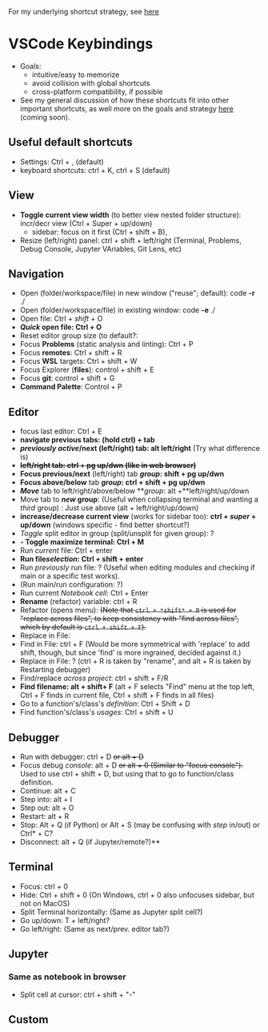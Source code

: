 For my underlying shortcut strategy, see [here](https://github.com/tloeber/MLOps-best-practices/tree/main/best-practices/productivity)

# VSCode Keybindings

- Goals:
  - intuitive/easy to memorize
  - avoid collision with global shortcuts
  - cross-platform compatibility, if possible
- See my general discussion of how these shortcuts fit into other important shortcuts, as well more on the goals and strategy [here]() (coming soon).

## Useful default shortcuts

- Settings: Ctrl + , (default)
- keyboard shortcuts: ctrl + K, ctrl + S (default)

## View

- **Toggle current view width** (to better view nested folder structure):  incr/decr view (Ctrl + Super + up/down)
  - sidebar: focus on it first (Ctrl + shift + B),
- Resize (left/right) panel: ctrl + shift + left/right  (Terminal, Problems, Debug Console, Jupyter VAriables, Git Lens, etc)

## Navigation

- Open (folder/workspace/file) in new window ("reuse"; default): code **-r** ./
- Open (folder/workspace/file) in existing window: code **-e** ./
- Open file: Ctrl +  *shift* + O
- ***Quick* open file: Ctrl + O**
- Reset editor group size (to default?:
- Focus **Problems** (static analysis and linting): Ctrl + P
- Focus **remotes**: Ctrl + shift + R
- Focus **WSL** targets: Ctrl + shift + W
- Focus Explorer (**files**): control + shift + E
- Focus **git**: control + shift + G
- **Command Palette**: Control + P

## Editor

- focus last editor: Ctrl + E
- **navigate previous tabs: (hold ctrl) + tab**
- ***previously active*/next (left/right) tab: alt left/right** (Try what difference is)
- ~~**left/right tab: ctrl + pg up/dwn (like in web browser)**~~
- **Focus previous/next** (left/right) tab ***group*: shift + pg up/dwn**
- **Focus above/below** tab ***group*: ctrl + shift + pg up/dwn**
- ***Move*** tab to left/right/above/below ***group*:  alt +**left/right/up/down
- Move tab to ***new* group**:  (Useful when collapsing terminal and wanting a *third* group) : Just use above (alt + left/right/up/down)
- **increase/decrease current view** (works for sidebar too): **ctrl + *super* + up/down** (windows specific - find better shortcut?)
- *Toggle* split editor in group (split/unsplit for given group): ?
- **- Toggle maximize terminal: Ctrl + M**
- Run *current* file: Ctrl + enter
- **Run file*selection*: Ctrl + shift + enter**
- Run *previously* run file: ? (Useful when editing modules and checking if main or a specific test works).
- (Run main/run configuration: ?)
- Run current *Notebook cell*: Ctrl + Enter
- **Rename** (refactor) variable: ctrl + R
- Refactor (opens menu):  ~~(Note that `ctrl + *shift* + R` is used for "replace across files", to keep consistency with "find across files", which by default is `ctrl + shift + F`).~~
- Replace in File:
- Find in File: ctrl + F (Would be more symmetrical with 'replace' to add shift, though, but since 'find' is more ingrained, decided against it.)
- Replace in File: ? (ctrl + R is taken by "rename", and alt + R is taken by Restarting debugger)
- Find/replace *across project*: ctrl + shift + F/R
- **Find filename: alt + shift+ F** (alt + F selects "Find" menu at the top left, Ctrl + F finds in current file, Ctrl + shift + F  finds in all files)
- Go to a function's/class's *definition*: Ctrl + Shift + D
- Find function's/class's *usages*: Ctrl + shift + U

## Debugger

- Run with debugger: ctrl + D ~~or alt + D~~
- Focus debug *console*: alt + D ~~or alt + 0 (Similar to "focus console").~~ Used to use ctrl + shift + D, but using that to go to function/class definition.
- Continue: alt + C
- Step into: alt + I
- Step out: alt + O
- Restart: alt + R
- Stop:  Alt + Q (if Python) or Alt + S (may be confusing with *step* in/out) or Ctrl* + C?
- Disconnect: alt + Q (if Jupyter/remote?)**

## Terminal

- Focus: ctrl + 0
- Hide: Ctrl + shift + 0 (On Windows, ctrl + 0 also unfocuses sidebar, but not on MacOS)
- Split Terminal horizontally:  (Same as Jupyter split cell?)
- Go up/down: T + left/right?
- Go left/right: (Same as next/prev. editor tab?)

## Jupyter

### Same as notebook in browser

- Split cell at cursor: ctrl + shift + "-"

## Custom
